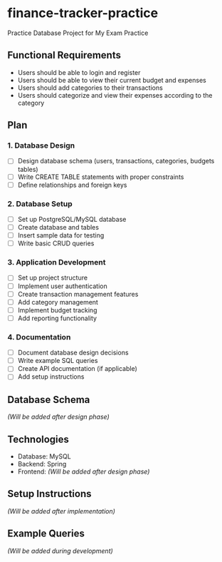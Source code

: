 # finance-tracker-practice
Practice Database Project for My Exam Practice

## Functional Requirements
- Users should be able to login and register
- Users should be able to view their current budget and expenses
- Users should add categories to their transactions
- Users should categorize and view their expenses according to the category

## Plan

### 1. Database Design
- [ ] Design database schema (users, transactions, categories, budgets tables)
- [ ] Write CREATE TABLE statements with proper constraints
- [ ] Define relationships and foreign keys

### 2. Database Setup
- [ ] Set up PostgreSQL/MySQL database
- [ ] Create database and tables
- [ ] Insert sample data for testing
- [ ] Write basic CRUD queries

### 3. Application Development
- [ ] Set up project structure
- [ ] Implement user authentication
- [ ] Create transaction management features
- [ ] Add category management
- [ ] Implement budget tracking
- [ ] Add reporting functionality

### 4. Documentation
- [ ] Document database design decisions
- [ ] Write example SQL queries
- [ ] Create API documentation (if applicable)
- [ ] Add setup instructions

## Database Schema
*(Will be added after design phase)*

## Technologies
- Database: MySQL
- Backend: Spring
- Frontend: *(Will be added after design phase)*

## Setup Instructions
*(Will be added after implementation)*

## Example Queries
*(Will be added during development)*
